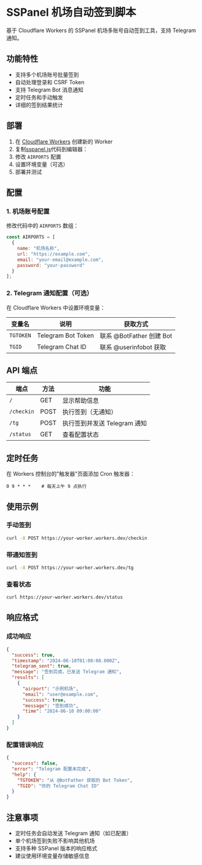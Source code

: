 # SSPanel 机场自动签到脚本

基于 Cloudflare Workers 的 SSPanel 机场多账号自动签到工具，支持 Telegram 通知。

## 功能特性

- 支持多个机场账号批量签到
- 自动处理登录和 CSRF Token
- 支持 Telegram Bot 消息通知
- 定时任务和手动触发
- 详细的签到结果统计

## 部署

1. 在 [Cloudflare Workers](https://workers.cloudflare.com/) 创建新的 Worker
2. 复制[sspanel.js](https://raw.githubusercontent.com/axinhouzilaoyue/cloudflare/refs/heads/main/workers/sspanel.js)代码到编辑器：
3. 修改 `AIRPORTS` 配置
4. 设置环境变量（可选）
5. 部署并测试

## 配置

### 1. 机场账号配置

修改代码中的 `AIRPORTS` 数组：

```javascript
const AIRPORTS = [
  {
    name: "机场名称",
    url: "https://example.com", 
    email: "your-email@example.com",
    password: "your-password"
  }
];
```

### 2. Telegram 通知配置（可选）

在 Cloudflare Workers 中设置环境变量：

| 变量名 | 说明 | 获取方式 |
|--------|------|----------|
| `TGTOKEN` | Telegram Bot Token | 联系 @BotFather 创建 Bot |
| `TGID` | Telegram Chat ID | 联系 @userinfobot 获取 |

## API 端点

| 端点 | 方法 | 功能 |
|------|------|------|
| `/` | GET | 显示帮助信息 |
| `/checkin` | POST | 执行签到（无通知） |
| `/tg` | POST | 执行签到并发送 Telegram 通知 |
| `/status` | GET | 查看配置状态 |

## 定时任务

在 Workers 控制台的"触发器"页面添加 Cron 触发器：

```
0 9 * * *    # 每天上午 9 点执行
```

## 使用示例

### 手动签到
```bash
curl -X POST https://your-worker.workers.dev/checkin
```

### 带通知签到
```bash
curl -X POST https://your-worker.workers.dev/tg
```

### 查看状态
```bash
curl https://your-worker.workers.dev/status
```

## 响应格式

### 成功响应
```json
{
  "success": true,
  "timestamp": "2024-06-10T01:00:00.000Z",
  "telegram_sent": true,
  "message": "签到完成，已发送 Telegram 通知",
  "results": [
    {
      "airport": "示例机场",
      "email": "user@example.com", 
      "success": true,
      "message": "签到成功",
      "time": "2024-06-10 09:00:00"
    }
  ]
}
```

### 配置错误响应
```json
{
  "success": false,
  "error": "Telegram 配置未完成",
  "help": {
    "TGTOKEN": "从 @BotFather 获取的 Bot Token",
    "TGID": "你的 Telegram Chat ID"
  }
}
```

## 注意事项

- 定时任务会自动发送 Telegram 通知（如已配置）
- 单个机场签到失败不影响其他机场
- 支持多种 SSPanel 版本的响应格式
- 建议使用环境变量存储敏感信息
